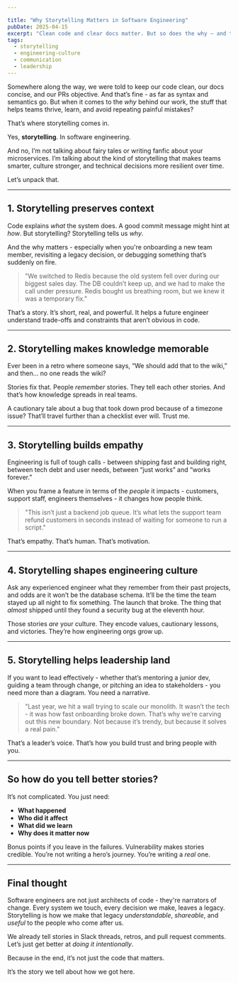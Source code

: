 ```yaml
---

title: "Why Storytelling Matters in Software Engineering"
pubDate: 2025-04-15
excerpt: "Clean code and clear docs matter. But so does the why — and that’s where storytelling helps teams share, learn, and build better software together."
tags:
  - storytelling
  - engineering-culture
  - communication
  - leadership
--- 
```


Somewhere along the way, we were told to keep our code clean, our docs concise, and our PRs objective.
And that’s fine - as far as syntax and semantics go. But when it comes to the *why* behind our work,
the stuff that helps teams thrive, learn, and avoid repeating painful mistakes?

That’s where storytelling comes in.

Yes, **storytelling**. In software engineering.

And no, I’m not talking about fairy tales or writing fanfic about your microservices. I’m talking about
the kind of storytelling that makes teams smarter, culture stronger, and technical decisions more
resilient over time.

Let’s unpack that.

<!--more-->

---

## 1. Storytelling preserves context

Code explains *what* the system does. A good commit message might hint at *how*. But storytelling?
Storytelling tells us *why*.

And the why matters - especially when you're onboarding a new team member, revisiting a legacy decision,
or debugging something that’s suddenly on fire.

> "We switched to Redis because the old system fell over during our biggest sales day. The DB couldn’t
> keep up, and we had to make the call under pressure. Redis bought us breathing room, but we knew it
> was a temporary fix."

That’s a story. It’s short, real, and powerful. It helps a future engineer understand trade-offs and
constraints that aren’t obvious in code.

---

## 2. Storytelling makes knowledge memorable

Ever been in a retro where someone says, “We should add that to the wiki,” and then... no one reads
the wiki?

Stories fix that. People *remember* stories. They tell each other stories. And that’s how knowledge
spreads in real teams.

A cautionary tale about a bug that took down prod because of a timezone issue? That’ll travel further
than a checklist ever will. Trust me.

---

## 3. Storytelling builds empathy

Engineering is full of tough calls - between shipping fast and building right, between tech debt and
user needs, between “just works” and “works forever.”

When you frame a feature in terms of the *people* it impacts - customers, support staff, engineers
themselves - it changes how people think.

> "This isn’t just a backend job queue. It’s what lets the support team refund customers in seconds
> instead of waiting for someone to run a script."

That’s empathy. That’s human. That’s motivation.

---

## 4. Storytelling shapes engineering culture

Ask any experienced engineer what they remember from their past projects, and odds are it won’t be the
database schema. It’ll be the time the team stayed up all night to fix something. The launch that
broke. The thing that *almost* shipped until they found a security bug at the eleventh hour.

Those stories *are* your culture. They encode values, cautionary lessons, and victories. They’re how
engineering orgs grow up.

---

## 5. Storytelling helps leadership land

If you want to lead effectively - whether that’s mentoring a junior dev, guiding a team through change,
or pitching an idea to stakeholders - you need more than a diagram. You need a narrative.

> "Last year, we hit a wall trying to scale our monolith. It wasn’t the tech - it was how fast onboarding
> broke down. That’s why we’re carving out this new boundary. Not because it’s trendy, but because it
> solves a real pain.”

That’s a leader’s voice. That’s how you build trust and bring people with you.

---

## So how do you tell better stories?

It’s not complicated. You just need:

- **What happened**
- **Who did it affect**
- **What did we learn**
- **Why does it matter now**

Bonus points if you leave in the failures. Vulnerability makes stories credible. You’re not writing a hero’s
journey. You’re writing a *real* one.

---

## Final thought

Software engineers are not just architects of code - they're narrators of change. Every system we touch, every
decision we make, leaves a legacy. Storytelling is how we make that legacy *understandable*, *shareable*, and
*useful* to the people who come after us.

We already tell stories in Slack threads, retros, and pull request comments. Let’s just get better at *doing
it intentionally*.

Because in the end, it’s not just the code that matters.

It’s the story we tell about how we got here.
